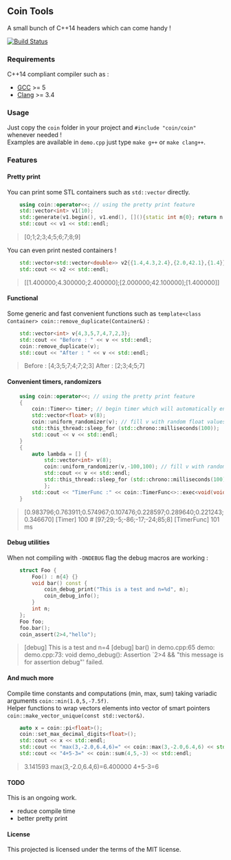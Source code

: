 Coin Tools
----------

A small bunch of C++14 headers which can come handy !

[![Build Status](https://travis-ci.org/coin-au-carre/cointools.svg?branch=master)](https://travis-ci.org/coin-au-carre/cointools)

### Requirements

C++14 compliant compiler such as :

* [GCC](https://gcc.gnu.org/projects/cxx1y.html) >= 5
* [Clang](http://clang.llvm.org/cxx_status.html) >= 3.4


### Usage

Just copy the `coin` folder in your project and `#include "coin/coin"` whenever needed !  
Examples are available in `demo.cpp` just type `make g++` or `make clang++`.  

### Features

#### Pretty print

You can print some STL containers such as `std::vector` directly. 

```c++
	using coin::operator<<; // using the pretty print feature
	std::vector<int> v1(10);
	std::generate(v1.begin(), v1.end(), [](){static int n{0}; return n ++;});
	std::cout << v1 << std::endl;
```
> [0;1;2;3;4;5;6;7;8;9]

You can even print nested containers !
```c++
	std::vector<std::vector<double>> v2{{1.4,4.3,2.4},{2.0,42.1},{1.4}};
	std::cout << v2 << std::endl;
```
> [[1.400000;4.300000;2.400000];[2.000000;42.100000];[1.400000]]


#### Functional

Some generic and fast convenient functions such as `template<class Container> coin::remove_duplicate(Container&)` :
 
```c++
	std::vector<int> v{4,3,5,7,4,7,2,3};
	std::cout << "Before : " << v << std::endl;
	coin::remove_duplicate(v);
	std::cout << "After : " << v << std::endl;
```

> Before : [4;3;5;7;4;7;2;3]
> After  : [2;3;4;5;7]



#### Convenient timers, randomizers

```c++
	using coin::operator<<; // using the pretty print feature
	{
		coin::Timer<> timer; // begin timer which will automatically end at end of scope
		std::vector<float> v(8);
		coin::uniform_randomizer(v); // fill v with random float values
		std::this_thread::sleep_for (std::chrono::milliseconds(100));
		std::cout << v << std::endl;
	}
	{
		auto lambda = [] { 
			std::vector<int> v(8);
			coin::uniform_randomizer(v,-100,100); // fill v with random int values
			std::cout << v << std::endl; 
			std::this_thread::sleep_for (std::chrono::milliseconds(100));
			};
		std::cout << "TimerFunc :" << coin::TimerFunc<>::exec<void(void)>(lambda) << " ms" << std::endl;
	}
```

> [0.983796;0.763911;0.574967;0.107476;0.228597;0.289640;0.221243;0.346670]
> [Timer] 100 #
> [97;29;-5;-86;-17;-24;85;8]
> [TimerFunc] 101 ms

#### Debug utilities

When not compiling with `-DNDEBUG` flag the debug macros are working :

```c++
	struct Foo {
		Foo() : n{4} {}
		void bar() const {
			coin_debug_print("This is a test and n=%d", n);
			coin_debug_info();
		}
		int n;
	};
	Foo foo;
	foo.bar();
	coin_assert(2>4,"hello");
```

> [debug] This is a test and n=4
> [debug] bar() in demo.cpp:65
> demo: demo.cpp:73: void demo_debug(): Assertion `2>4 && "this message is for assertion debug"' failed.

#### And much more

Compile time constants and computations (min, max, sum) taking variadic arguments `coin::min(1.0,5,-7.5f)`.  
Helper functions to wrap vectors elements into vector of smart pointers `coin::make_vector_unique(const std::vector&)`.

```c++
	auto x = coin::pi<float>();
	coin::set_max_decimal_digits<float>();
	std::cout << x << std::endl;
	std::cout << "max(3,-2.0,6.4,6)=" << coin::max(3,-2.0,6.4,6) << std::endl;
	std::cout << "4+5-3=" << coin::sum(4,5,-3) << std::endl;
```

> 3.141593
> max(3,-2.0,6.4,6)=6.400000
> 4+5-3=6




#### TODO

This is an ongoing work. 

* reduce compile time
* better pretty print 


#### License

This projected is licensed under the terms of the MIT license.
